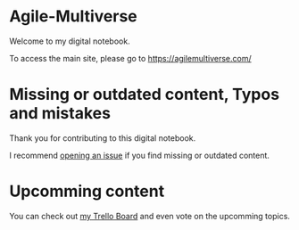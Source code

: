 # Agile-Multiverse

Welcome to my digital notebook.

To access the main site, please go to https://agilemultiverse.com/

# Missing or outdated content, Typos and mistakes

Thank you for contributing to this digital notebook.

I recommend [opening an issue](https://github.com/mauvera94/Agile-Multiverse/issues) if you find missing or outdated content.

# Upcomming content
You can check out [my Trello Board](https://trello.com/b/k8kGahOo/agile-multiverse) and even vote on the upcomming topics.